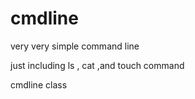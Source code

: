 cmdline
=======

very very simple command line 

just including ls , cat ,and touch command

cmdline class
